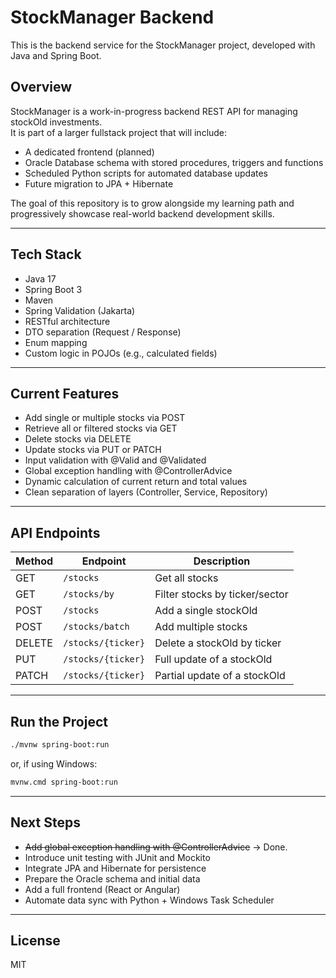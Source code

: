 # StockManager Backend

This is the backend service for the StockManager project, developed with Java and Spring Boot.

## Overview

StockManager is a work-in-progress backend REST API for managing stockOld investments.  
It is part of a larger fullstack project that will include:

- A dedicated frontend (planned)
- Oracle Database schema with stored procedures, triggers and functions
- Scheduled Python scripts for automated database updates
- Future migration to JPA + Hibernate

The goal of this repository is to grow alongside my learning path and progressively showcase real-world backend development skills.

---

## Tech Stack

- Java 17
- Spring Boot 3
- Maven
- Spring Validation (Jakarta)
- RESTful architecture
- DTO separation (Request / Response)
- Enum mapping
- Custom logic in POJOs (e.g., calculated fields)

---

## Current Features

- Add single or multiple stocks via POST
- Retrieve all or filtered stocks via GET
- Delete stocks via DELETE
- Update stocks via PUT or PATCH
- Input validation with @Valid and @Validated
- Global exception handling with @ControllerAdvice
- Dynamic calculation of current return and total values
- Clean separation of layers (Controller, Service, Repository)

---

## API Endpoints

| Method | Endpoint              | Description                     |
|--------|-----------------------|---------------------------------|
| GET    | `/stocks`             | Get all stocks                  |
| GET    | `/stocks/by`          | Filter stocks by ticker/sector  |
| POST   | `/stocks`             | Add a single stockOld              |
| POST   | `/stocks/batch`       | Add multiple stocks             |
| DELETE | `/stocks/{ticker}`    | Delete a stockOld by ticker        |
| PUT    | `/stocks/{ticker}`    | Full update of a stockOld          |
| PATCH  | `/stocks/{ticker}`    | Partial update of a stockOld       |

---

## Run the Project

```bash
./mvnw spring-boot:run
```

or, if using Windows:

```bash
mvnw.cmd spring-boot:run
```

---

## Next Steps

- ~~Add global exception handling with @ControllerAdvice~~ -> Done.
- Introduce unit testing with JUnit and Mockito
- Integrate JPA and Hibernate for persistence
- Prepare the Oracle schema and initial data
- Add a full frontend (React or Angular)
- Automate data sync with Python + Windows Task Scheduler

---

## License

MIT
